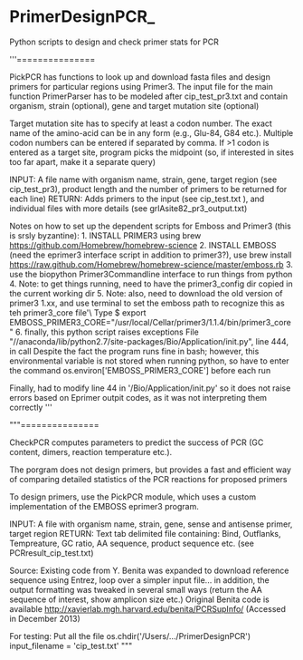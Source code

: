 PrimerDesignPCR_
================

Python scripts to design and check primer stats for PCR 

'''===============

PickPCR has functions to look up and download fasta files and design primers for particular regions using Primer3. The input file for the main function PrimerParser has to be modeled after cip_test_pr3.txt and contain organism, strain (optional), gene and target mutation site (optional)

Target mutation site has to specify at least a codon number. The exact name of the amino-acid can be in any form (e.g., Glu-84, G84 etc.). Multiple codon numbers can be entered if separated by comma. If >1 codon is entered as a target site, program picks the midpoint (so, if interested in sites too far apart, make it a separate query)

INPUT: A file name with organism name, strain, gene, target region (see cip_test_pr3), product length and the number of primers to be returned for each line) RETURN: Adds primers to the input (see cip_test.txt ), and individual files with more details (see grlAsite82_pr3_output.txt)

Notes on how to set up the dependent scripts for Emboss and Primer3 (this is srsly byzantine): 1. INSTALL PRIMER3 using brew https://github.com/Homebrew/homebrew-science 2. INSTALL EMBOSS (need the eprimer3 interface script in addition to primer3?), use brew install https://raw.github.com/Homebrew/homebrew-science/master/emboss.rb 3. use the biopython Primer3Commandline interface to run things from python 4. Note: to get things running, need to have the primer3_config dir copied in the current working dir 5. Note: also, need to download the old version of primer3 1.xx, and use terminal to set the emboss path to recognize this as teh primer3_core file'\ Type $ export EMBOSS_PRIMER3_CORE="/usr/local/Cellar/primer3/1.1.4/bin/primer3_core" 6. finally, this python script raises exceptions File "//anaconda/lib/python2.7/site-packages/Bio/Application/init.py", line 444, in call Despite the fact the program runs fine in bash; however, this environmental variable is not stored when running python, so have to enter the command os.environ['EMBOSS_PRIMER3_CORE'] before each run

Finally, had to modify line 44 in '/Bio/Application/init.py' so it does not raise errors based on Eprimer outpit codes, as it was not interpreting them correctly '''

"""===============

CheckPCR computes parameters to predict the success of PCR (GC content, dimers, reaction temperature etc.).

The porgram does not design primers, but provides a fast and efficient way of comparing detailed statistics of the PCR reactions for proposed primers

To design primers, use the PickPCR module, which uses a custom implementation of the EMBOSS eprimer3 program.

INPUT: A file with organism name, strain, gene, sense and antisense primer, target region RETURN: Text tab delimited file containing: Bind, Outflanks, Tempreature, GC ratio, AA sequence, product sequence etc. (see PCRresult_cip_test.txt)

Source: Existing code from Y. Benita was expanded to download reference sequence using Entrez, loop over a simpler input file... in addition, the output formatting was tweaked in several small ways (return the AA sequence of interest, show amplicon size etc.) Original Benita code is available http://xavierlab.mgh.harvard.edu/benita/PCRSupInfo/ (Accessed in December 2013)

For testing: Put all the file os.chdir('/Users/.../PrimerDesignPCR') input_filename = 'cip_test.txt' """
